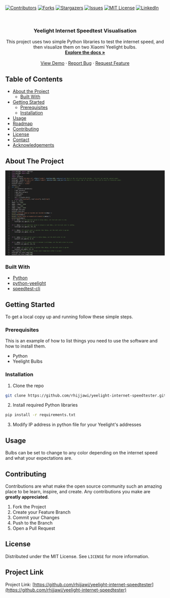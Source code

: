 <!--
*** Thanks for checking out this README Template. If you have a suggestion that would
*** make this better, please fork the repo and create a pull request or simply open
*** an issue with the tag "enhancement".
*** Thanks again! Now go create something AMAZING! :D
***
***
***
*** To avoid retyping too much info. Do a search and replace for the following:
*** rhijjawi, yeelight-internet-speedtester, twitter_handle, ramzihijjawi@gmail.com
-->





<!-- PROJECT SHIELDS -->
<!--
*** I'm using markdown "reference style" links for readability.
*** Reference links are enclosed in brackets [ ] instead of parentheses ( ).
*** See the bottom of this document for the declaration of the reference variables
*** for contributors-url, forks-url, etc. This is an optional, concise syntax you may use.
*** https://www.markdownguide.org/basic-syntax/#reference-style-links
-->
[![Contributors][contributors-shield]][contributors-url]
[![Forks][forks-shield]][forks-url]
[![Stargazers][stars-shield]][stars-url]
[![Issues][issues-shield]][issues-url]
[![MIT License][license-shield]][license-url]
[![LinkedIn][linkedin-shield]][linkedin-url]



<!-- PROJECT LOGO -->
<br />
<p align="center">
  <a href="https://github.com/rhijjawi/yeelight-internet-speedtester">
  </a>

  <h3 align="center">Yeelight Internet Speedtest Visualisation</h3>

  <p align="center">
    This project uses two simple Python libraries to test the internet speed, and then visualize them on two Xiaomi Yeelight bulbs.
    <br />
    <a href="https://github.com/rhijjawi/yeelight-internet-speedtester"><strong>Explore the docs »</strong></a>
    <br />
    <br />
    <a href="https://github.com/rhijjawi/yeelight-internet-speedtester">View Demo</a>
    ·
    <a href="https://github.com/rhijjawi/yeelight-internet-speedtester/issues">Report Bug</a>
    ·
    <a href="https://github.com/rhijjawi/yeelight-internet-speedtester/issues">Request Feature</a>
  </p>
</p>



<!-- TABLE OF CONTENTS -->
## Table of Contents

* [About the Project](#about-the-project)
  * [Built With](#built-with)
* [Getting Started](#getting-started)
  * [Prerequisites](#prerequisites)
  * [Installation](#installation)
* [Usage](#usage)
* [Roadmap](#roadmap)
* [Contributing](#contributing)
* [License](#license)
* [Contact](#contact)
* [Acknowledgements](#acknowledgements)



<!-- ABOUT THE PROJECT -->
## About The Project

[![Product Name Screen Shot][product-screenshot]](https://example.com)

### Built With
* [Python](https://python.org)
* [python-yeelight](https://yeelight.readthedocs.io/en/latest/)
* [speedtest-cli](https://github.com/sivel/speedtest-cli)



<!-- GETTING STARTED -->
## Getting Started

To get a local copy up and running follow these simple steps.

### Prerequisites

This is an example of how to list things you need to use the software and how to install them.
* Python
* Yeelight Bulbs


### Installation

1. Clone the repo
```sh
git clone https://github.com/rhijjawi/yeelight-internet-speedtester.git
```
2. Install required Python libraries
```sh
pip install -r requirements.txt
```
3. Modify IP address in python file for your Yeelight's addresses



<!-- USAGE EXAMPLES -->
## Usage

Bulbs can be set to change to any color depending on the internet speed and what your expectations are.



<!-- CONTRIBUTING -->
## Contributing

Contributions are what make the open source community such an amazing place to be learn, inspire, and create. Any contributions you make are **greatly appreciated**.

1. Fork the Project
2. Create your Feature Branch
3. Commit your Changes
4. Push to the Branch
5. Open a Pull Request



<!-- LICENSE -->
## License

Distributed under the MIT License. See `LICENSE` for more information.



<!-- CONTACT -->
## Project Link
Project Link: [https://github.com/rhijjawi/yeelight-internet-speedtester](https://github.com/rhijjawi/yeelight-internet-speedtester)



<!-- MARKDOWN LINKS & IMAGES -->
<!-- https://www.markdownguide.org/basic-syntax/#reference-style-links -->
[contributors-shield]: https://img.shields.io/github/contributors/rhijjawi/yeelight-internet-speedtester.svg?style=flat-square
[contributors-url]: https://github.com/rhijjawi/yeelight-internet-speedtester/graphs/contributors
[forks-shield]: https://img.shields.io/github/forks/rhijjawi/yeelight-internet-speedtester.svg?style=flat-square
[forks-url]: https://github.com/rhijjawi/yeelight-internet-speedtester/network/members
[stars-shield]: https://img.shields.io/github/stars/rhijjawi/yeelight-internet-speedtester.svg?style=flat-square
[stars-url]: https://github.com/rhijjawi/yeelight-internet-speedtester/stargazers
[issues-shield]: https://img.shields.io/github/issues/rhijjawi/yeelight-internet-speedtester.svg?style=flat-square
[issues-url]: https://github.com/rhijjawi/yeelight-internet-speedtester/issues
[license-shield]: https://img.shields.io/github/license/rhijjawi/yeelight-internet-speedtester.svg?style=flat-square
[license-url]: https://github.com/rhijjawi/yeelight-internet-speedtester/blob/master/LICENSE.txt
[linkedin-shield]: https://img.shields.io/badge/-LinkedIn-black.svg?style=flat-square&logo=linkedin&colorB=555
[linkedin-url]: https://linkedin.com/in/rhijjawi
[product-screenshot]: code%20screenshot.jpg
